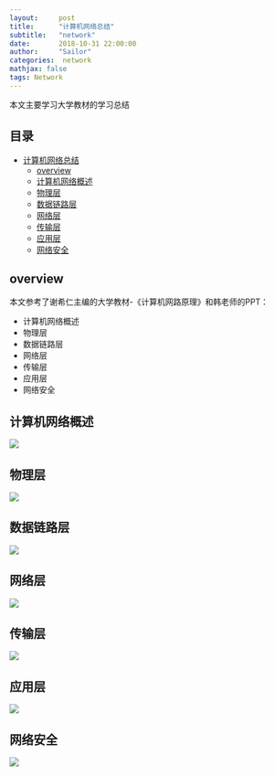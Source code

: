 ```yaml
---
layout:     post
title:      "计算机网络总结"
subtitle:   "network"
date:       2018-10-31 22:00:00
author:     "Sailor"
categories:  network
mathjax: false
tags: Network
---
```


本文主要学习大学教材的学习总结
<!-- more -->

<!-- TOC -->

## 目录   
- [计算机网络总结](#计算机网络总结)
    - [overview](#overview)
    - [计算机网络概述](#计算机网络概述)
    - [物理层](#物理层)
    - [数据链路层](#数据链路层)
    - [网络层](#网络层)
    - [传输层](#传输层)
    - [应用层](#应用层)
    - [网络安全](#网络安全)

<!-- /TOC -->

## overview
本文参考了谢希仁主编的大学教材-《计算机网路原理》和韩老师的PPT：

- 计算机网络概述
- 物理层
- 数据链路层
- 网络层
- 传输层
- 应用层
- 网络安全

## 计算机网络概述

![](https://sailorlou.github.io/image/network/network_overview.png)

## 物理层
![](https://sailorlou.github.io/image/network/network_physics_layer.png)

## 数据链路层
![](https://sailorlou.github.io/image/network/network_data_link_layer.png)

## 网络层
![](https://sailorlou.github.io/image/network/network_net_layer.png)

## 传输层
![](https://sailorlou.github.io/image/network/netword_transport_layer.png)

## 应用层
![](https://sailorlou.github.io/image/network/network_app_layer.png)

## 网络安全
![](https://sailorlou.github.io/image/network/network_safty.png)
